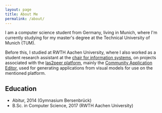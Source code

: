 ```yaml
---
layout: page
title: About Me
permalink: /about/
---
```


I am a computer science student from Germany, living in Munich, where I'm currently studying for my master's degree at the Technical University of Munich (TUM).

Before this, I studied at RWTH Aachen University, where I also worked as a student research assistant at the [chair for information systems](http://dbis.rwth-aachen.de/cms), on projects associated with the [las2peer platform](https://las2peer.org/), mainly the [Community Application Editor](https://github.com/rwth-acis/CAE), used for generating applications from visual models for use on the mentioned platform.

## Education
- Abitur, 2014 (Gymnasium Bersenbrück)
- B.Sc. in Computer Science, 2017 (RWTH Aachen University)